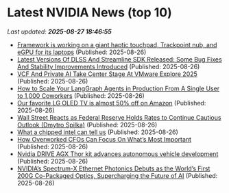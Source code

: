 # Latest NVIDIA News (top 10)
_Last updated: **2025-08-27 18:46:55**_

- [Framework is working on a giant haptic touchpad, Trackpoint nub, and eGPU for its laptops](https://www.theverge.com/news/766161/framework-egpu-haptic-touchpad-trackpoint-nub) (Published: 2025-08-26)
- [Latest Versions Of DLSS And Streamline SDK Released: Some Bug Fixes And Stability Improvements Introduced](https://wccftech.com/latest-versions-of-dlss-and-streamline-sdk-released-some-bug-fixes-and-stability-improvements-introduced/) (Published: 2025-08-26)
- [VCF And Private AI Take Center Stage At VMware Explore 2025](https://www.forbes.com/sites/patrickmoorhead/2025/08/26/vcf-and-private-ai-take-center-stage-at-vmware-explore-2025/) (Published: 2025-08-26)
- [How to Scale Your LangGraph Agents in Production From A Single User to 1,000 Coworkers](https://developer.nvidia.com/blog/how-to-scale-your-langgraph-agents-in-production-from-a-single-user-to-1000-coworkers/) (Published: 2025-08-26)
- [Our favorite LG OLED TV is almost 50% off on Amazon](https://www.zdnet.com/home-and-office/home-entertainment/our-favorite-lg-oled-tv-is-almost-50-off-on-amazon/) (Published: 2025-08-26)
- [Wall Street Reacts as Federal Reserve Holds Rates to Continue Cautious Outlook (Dmytro Spilka)](https://www.finextra.com/blogposting/29219/wall-street-reacts-as-federal-reserve-holds-rates-to-continue-cautious-outlook) (Published: 2025-08-26)
- [What a chipped intel can tell us](https://economictimes.indiatimes.com/opinion/et-commentary/what-a-chipped-intel-can-tell-us/articleshow/123532374.cms) (Published: 2025-08-26)
- [How Overworked CFOs Can Focus On What’s Most Important](https://www.forbes.com/sites/cfo/2025/08/26/how-overworked-cfos-can-focus-on-whats-most-important/) (Published: 2025-08-26)
- [Nvidia DRIVE AGX Thor kit advances autonomous vehicle development](https://www.just-auto.com/news/nvidia-drive-agx-thor-kit-advances-autonomous-vehicle-development/) (Published: 2025-08-26)
- [NVIDIA’s Spectrum-X Ethernet Photonics Debuts as the World’s First 200G Co-Packaged Optics, Supercharging the Future of AI](https://wccftech.com/nvidia-spectrum-x-ethernet-photonics-debuts-as-the-world-first-200g-co-packaged-optics/) (Published: 2025-08-26)
